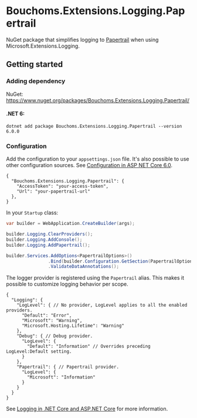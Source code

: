 # Bouchoms.Extensions.Logging.Papertrail

NuGet package that simplifies logging to [Papertrail](https://www.papertrail.com/) when using Microsoft.Extensions.Logging.

## Getting started

### Adding dependency

NuGet: https://www.nuget.org/packages/Bouchoms.Extensions.Logging.Papertrail/

#### .NET 6:

```
dotnet add package Bouchoms.Extensions.Logging.Papertrail --version 6.0.0
```

### Configuration
Add the configuration to your `appsettings.json` file. It's also possible to use other configuration sources. See [Configuration in ASP NET Core 6.0](https://learn.microsoft.com/en-us/aspnet/core/fundamentals/configuration/?view=aspnetcore-6.0).

```
{
  "Bouchoms.Extensions.Logging.Papertrail": {
    "AccessToken": "your-access-token",
    "Url": "your-papertrail-url"
  },
}
```

In your `Startup` class:

```csharp
var builder = WebApplication.CreateBuilder(args);

builder.Logging.ClearProviders();
builder.Logging.AddConsole();
builder.Logging.AddPapertrail();

builder.Services.AddOptions<PapertrailOptions>()
                .Bind(builder.Configuration.GetSection(PapertrailOptions.ConfigurationSection))
                .ValidateDataAnnotations();
```

The logger provider is registered using the `Papertrail` alias. This makes it possible to customize logging behavior per scope.

```
{
  "Logging": {
    "LogLevel": { // No provider, LogLevel applies to all the enabled providers.
      "Default": "Error",
      "Microsoft": "Warning",
      "Microsoft.Hosting.Lifetime": "Warning"
    },
    "Debug": { // Debug provider.
      "LogLevel": {
        "Default": "Information" // Overrides preceding LogLevel:Default setting.
      }
    },
    "Papertrail": { // Papertrail provider.
      "LogLevel": {
        "Microsoft": "Information"
      }
    }
  }
}
```

See [Logging in .NET Core and ASP.NET Core](https://docs.microsoft.com/en-us/aspnet/core/fundamentals/logging/) for more information. 
